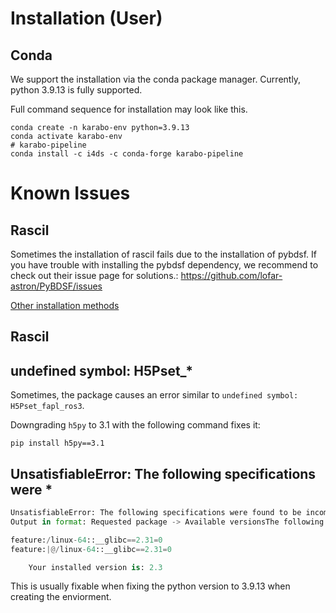 # Installation (User)

## Conda

We support the installation via the conda package manager.
Currently, python 3.9.13 is fully supported.

Full command sequence for installation may look like this.

```shell
conda create -n karabo-env python=3.9.13
conda activate karabo-env
# karabo-pipeline
conda install -c i4ds -c conda-forge karabo-pipeline
```

# Known Issues
## Rascil
Sometimes the installation of rascil fails due to the installation of pybdsf. If you have trouble with installing the pybdsf dependency, we recommend to check out their issue page for solutions.: https://github.com/lofar-astron/PyBDSF/issues


[Other installation methods](installation_no_conda.md)

## Rascil

## undefined symbol: H5Pset_*
Sometimes, the package causes an error similar to `undefined symbol: H5Pset_fapl_ros3`. 

Downgrading `h5py` to 3.1 with the following command fixes it:

```shell
pip install h5py==3.1
```

## UnsatisfiableError: The following specifications were *

```python
UnsatisfiableError: The following specifications were found to be incompatible with each other:
Output in format: Requested package -> Available versionsThe following specifications were found to be incompatible with your system:

feature:/linux-64::__glibc==2.31=0
feature:|@/linux-64::__glibc==2.31=0

	Your installed version is: 2.3
```

This is usually fixable when fixing the python version to 3.9.13 when creating the enviorment.